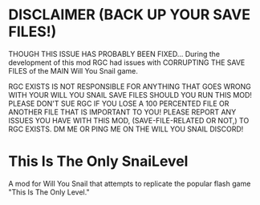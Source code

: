 # DISCLAIMER (BACK UP YOUR SAVE FILES!)
THOUGH THIS ISSUE HAS PROBABLY BEEN FIXED...
During the development of this mod RGC had issues with CORRUPTING THE SAVE FILES of the MAIN Will You Snail game.

RGC EXISTS IS NOT RESPONSIBLE FOR ANYTHING THAT GOES WRONG WITH YOUR WILL YOU SNAIL SAVE FILES SHOULD YOU RUN THIS MOD!
PLEASE DON'T SUE RGC IF YOU LOSE A 100 PERCENTED FILE OR ANOTHER FILE THAT IS IMPORTANT TO YOU!
PLEASE REPORT ANY ISSUES YOU HAVE WITH THIS MOD, (SAVE-FILE-RELATED OR NOT,) TO RGC EXISTS. DM ME OR PING ME ON THE WILL YOU SNAIL DISCORD!

# This Is The Only SnaiLevel
A mod for Will You Snail that attempts to replicate the popular flash game "This Is The Only Level."
